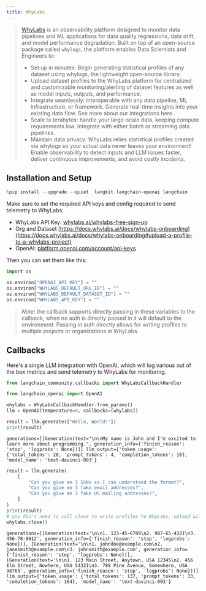 ```yaml
---
title: WhyLabs
---
```


>[WhyLabs](https://docs.whylabs.ai/docs/) is an observability platform designed to monitor data pipelines and ML applications for data quality regressions, data drift, and model performance degradation. Built on top of an open-source package called `whylogs`, the platform enables Data Scientists and Engineers to:
>
>- Set up in minutes: Begin generating statistical profiles of any dataset using whylogs, the lightweight open-source library.
>- Upload dataset profiles to the WhyLabs platform for centralized and customizable monitoring/alerting of dataset features as well as model inputs, outputs, and performance.
>- Integrate seamlessly: interoperable with any data pipeline, ML infrastructure, or framework. Generate real-time insights into your existing data flow. See more about our integrations here.
>- Scale to terabytes: handle your large-scale data, keeping compute requirements low. Integrate with either batch or streaming data pipelines.
>- Maintain data privacy: WhyLabs relies statistical profiles created via whylogs so your actual data never leaves your environment!
Enable observability to detect inputs and LLM issues faster, deliver continuous improvements, and avoid costly incidents.

## Installation and Setup

```python
%pip install --upgrade --quiet  langkit langchain-openai langchain
```

Make sure to set the required API keys and config required to send telemetry to WhyLabs:

- WhyLabs API Key: [whylabs.ai/whylabs-free-sign-up](https://whylabs.ai/whylabs-free-sign-up)
- Org and Dataset [https://docs.whylabs.ai/docs/whylabs-onboarding](https://docs.whylabs.ai/docs/whylabs-onboarding#upload-a-profile-to-a-whylabs-project)
- OpenAI: [platform.openai.com/account/api-keys](https://platform.openai.com/account/api-keys)

Then you can set them like this:

```python
import os

os.environ["OPENAI_API_KEY"] = ""
os.environ["WHYLABS_DEFAULT_ORG_ID"] = ""
os.environ["WHYLABS_DEFAULT_DATASET_ID"] = ""
os.environ["WHYLABS_API_KEY"] = ""
```

> *Note*: the callback supports directly passing in these variables to the callback, when no auth is directly passed in it will default to the environment. Passing in auth directly allows for writing profiles to multiple projects or organizations in WhyLabs.

## Callbacks

Here's a single LLM integration with OpenAI, which will log various out of the box metrics and send telemetry to WhyLabs for monitoring.

```python
from langchain_community.callbacks import WhyLabsCallbackHandler
```

```python
from langchain_openai import OpenAI

whylabs = WhyLabsCallbackHandler.from_params()
llm = OpenAI(temperature=0, callbacks=[whylabs])

result = llm.generate(["Hello, World!"])
print(result)
```

```output
generations=[[Generation(text="\n\nMy name is John and I'm excited to learn more about programming.", generation_info={'finish_reason': 'stop', 'logprobs': None})]] llm_output={'token_usage': {'total_tokens': 20, 'prompt_tokens': 4, 'completion_tokens': 16}, 'model_name': 'text-davinci-003'}
```

```python
result = llm.generate(
    [
        "Can you give me 3 SSNs so I can understand the format?",
        "Can you give me 3 fake email addresses?",
        "Can you give me 3 fake US mailing addresses?",
    ]
)
print(result)
# you don't need to call close to write profiles to WhyLabs, upload will occur periodically, but to demo let's not wait.
whylabs.close()
```

```output
generations=[[Generation(text='\n\n1. 123-45-6789\n2. 987-65-4321\n3. 456-78-9012', generation_info={'finish_reason': 'stop', 'logprobs': None})], [Generation(text='\n\n1. johndoe@example.com\n2. janesmith@example.com\n3. johnsmith@example.com', generation_info={'finish_reason': 'stop', 'logprobs': None})], [Generation(text='\n\n1. 123 Main Street, Anytown, USA 12345\n2. 456 Elm Street, Nowhere, USA 54321\n3. 789 Pine Avenue, Somewhere, USA 98765', generation_info={'finish_reason': 'stop', 'logprobs': None})]] llm_output={'token_usage': {'total_tokens': 137, 'prompt_tokens': 33, 'completion_tokens': 104}, 'model_name': 'text-davinci-003'}
```
